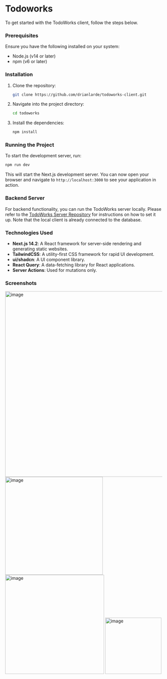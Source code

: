 # Todoworks

To get started with the TodoWorks client, follow the steps below.

### Prerequisites

Ensure you have the following installed on your system:

- Node.js (v14 or later)
- npm (v6 or later)

### Installation

1. Clone the repository:

   ```bash
   git clone https://github.com/drianlarde/todoworks-client.git
   ```

2. Navigate into the project directory:

   ```bash
   cd todoworks
   ```

3. Install the dependencies:

   ```bash
   npm install
   ```

### Running the Project

To start the development server, run:

```bash
npm run dev
```

This will start the Next.js development server. You can now open your browser and navigate to `http://localhost:3000` to see your application in action.

### Backend Server

For backend functionality, you can run the TodoWorks server locally. Please refer to the [TodoWorks Server Repository](https://github.com/drianlarde/todoworks-server) for instructions on how to set it up. Note that the local client is already connected to the database.

### Technologies Used

- **Next.js 14.2**: A React framework for server-side rendering and generating static websites.
- **TailwindCSS**: A utility-first CSS framework for rapid UI development.
- **ui/shadcn**: A UI component library.
- **React Query**: A data-fetching library for React applications.
- **Server Actions**: Used for mutations only.

### Screenshots
<img width="593" alt="image" src="https://github.com/drianlarde/todoworks-client/assets/69323240/eda86fb8-b329-4d18-84ab-30b65696d10a">
<img width="313" alt="image" src="https://github.com/drianlarde/todoworks-client/assets/69323240/e4aa638e-ed48-412b-9d63-f81e6583e4a2">
<img width="317" alt="image" src="https://github.com/drianlarde/todoworks-client/assets/69323240/b365e755-91e2-44c4-b37b-186d815cf21c">
<img width="180" alt="image" src="https://github.com/drianlarde/todoworks-client/assets/69323240/80320929-43eb-4a0d-887c-f6941bf348ba">


